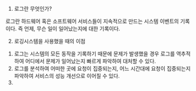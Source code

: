 
1. 로그란 무엇인가?

로그란 하드웨어 혹은 소프트웨어 서비스들이 지속적으로 만드는 시스템 이벤트의 기록이다.
즉 언제, 무슨 일이 일어났는지에 대한 기록이다.

2. 로깅시스템을 사용했을 때의 이점

1) 로그는 시스템의 모든 동작을 기록하기 때문에 문제가 발생했을 경우 로그를 역추적하여 어디에서 문제가 일어났는지 빠르게 파악하여 대처할 수 있다.
2) 로그를 분석하여 어떠한 곳에 요청이 집중되는지, 어느 시간대에 요청이 집중되는지 파악하여 서비스의 성능 개선으로 이어질 수 있다.
3) 